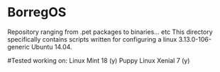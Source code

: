 # BorregOS
Repository ranging from .pet packages to binaries... etc
This directory specifically contains scripts written for configuring a linux 3.13.0-106-generic Ubuntu 14.04.


#Tested working on:
Linux Mint 18 (y)
Puppy Linux Xenial 7 (y)


